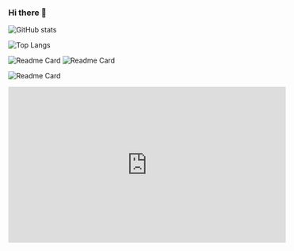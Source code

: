 ### Hi there 👋

![GitHub stats](https://github-readme-stats.vercel.app/api?username=LuciferLordKing&show_icons=true&langs_count=10&theme=jolly)

![Top Langs](https://github-readme-stats.vercel.app/api/top-langs/?username=LuciferLordKing&layout=compact&theme=algolia)

![Readme Card](https://github-readme-stats.vercel.app/api/pin/?username=LuciferLordKing&repo=instagram-image-downloader&theme=cobalt)
![Readme Card](https://github-readme-stats.vercel.app/api/pin/?username=LuciferLordKing&repo=simple-database-viewer&theme=cobalt)

![Readme Card](https://github-readme-stats.vercel.app/api/pin/?username=LuciferLordKing&repo=my-first-webpage&theme=cobalt)

<iframe width="560" height="315" src="https://www.youtube.com/embed/XAJEXUNmP5M" title="YouTube video player" frameborder="0" allow="accelerometer; autoplay; clipboard-write; encrypted-media; gyroscope; picture-in-picture" allowfullscreen></iframe>

<!--
**LuciferLordKing/LuciferLordKing** is a ✨ _special_ ✨ repository because its `README.md` (this file) appears on your GitHub profile.

Here are some ideas to get you started:

- 🔭 I’m currently working on ...
- 🌱 I’m currently learning ...
- 👯 I’m looking to collaborate on ...
- 🤔 I’m looking for help with ...
- 💬 Ask me about ...
- 📫 How to reach me: ...
- 😄 Pronouns: ...
- ⚡ Fun fact: ...
-->
